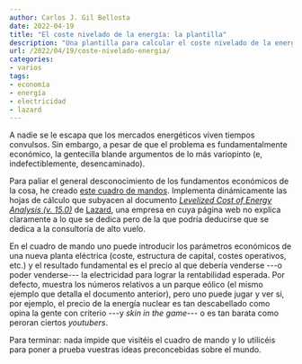 ```yaml
---
author: Carlos J. Gil Bellosta
date: 2022-04-19
title: "El coste nivelado de la energía: la plantilla"
description: "Una plantilla para calcular el coste nivelado de la energía"
url: /2022/04/19/coste-nivelado-energia/
categories:
- varios
tags:
- economía
- energía
- electricidad
- lazard
---
```


A nadie se le escapa que los mercados energéticos viven tiempos convulsos. Sin embargo, a pesar de que el problema es fundamentalmente económico, la gentecilla blande argumentos de lo más variopinto (e, indefectiblemente, desencaminado).

Para paliar el general desconocimiento de los fundamentos económicos de la cosa, he creado [este cuadro de mandos](http://amiga.circiter.es/shiny/levelized_cost_energy/).
Implementa dinámicamente las hojas de cálculo que subyacen al documento [_Levelized Cost of Energy Analysis (v. 15.0)_](
https://www.lazard.com/media/451905/lazards-levelized-cost-of-energy-version-150-vf.pdf)
de [Lazard](https://www.lazard.com/),
una empresa en cuya página web no explica claramente a lo que se dedica pero de la que podría deducirse que se dedica a la consultoría de alto vuelo.

En el cuadro de mando uno puede introducir los parámetros económicos de una nueva planta eléctrica (coste, estructura de capital, costes operativos, etc.) y el resultado fundamental es el precio al que debería venderse ---o poder venderse--- la electricidad para lograr la rentabilidad esperada. Por defecto, muestra los números relativos a un parque eólico (el mismo ejemplo que detalla el documento anterior), pero uno puede jugar y ver si, por ejemplo, el precio de la energía nuclear es tan descabellado como opina la gente con criterio ---y _skin in the game_--- o es tan barata como peroran ciertos _youtubers_.

Para terminar: nada impide que visitéis el cuadro de mando y lo utilicéis para poner a prueba vuestras ideas preconcebidas sobre el mundo.